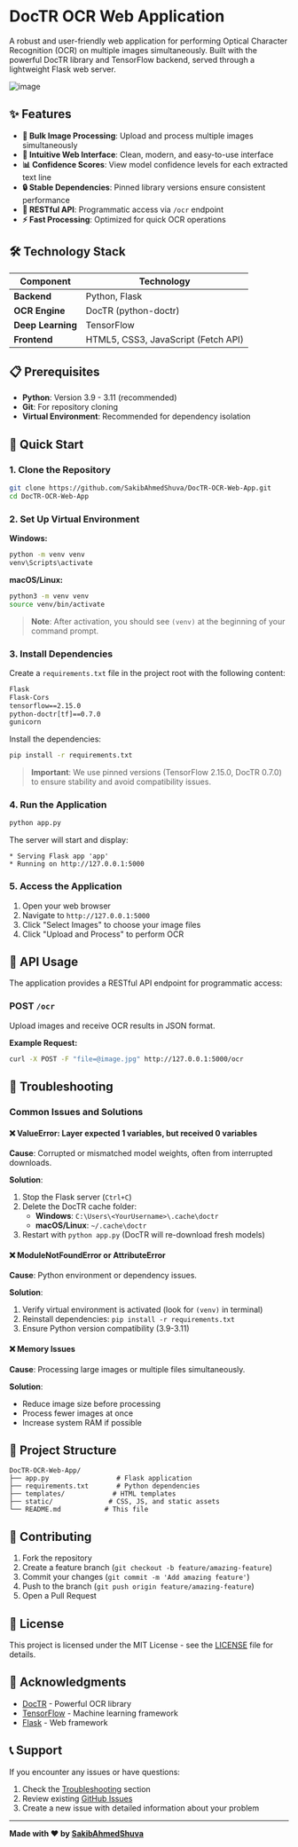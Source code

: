 # DocTR OCR Web Application

A robust and user-friendly web application for performing Optical Character Recognition (OCR) on multiple images simultaneously. Built with the powerful DocTR library and TensorFlow backend, served through a lightweight Flask web server.

![image](https://github.com/user-attachments/assets/6c5c54b3-1530-42b7-8584-094503570c0d)

## ✨ Features

- **🔄 Bulk Image Processing**: Upload and process multiple images simultaneously
- **🎨 Intuitive Web Interface**: Clean, modern, and easy-to-use interface
- **📊 Confidence Scores**: View model confidence levels for each extracted text line
- **🔒 Stable Dependencies**: Pinned library versions ensure consistent performance
- **🚀 RESTful API**: Programmatic access via `/ocr` endpoint
- **⚡ Fast Processing**: Optimized for quick OCR operations

## 🛠️ Technology Stack

| Component | Technology |
|-----------|------------|
| **Backend** | Python, Flask |
| **OCR Engine** | DocTR (python-doctr) |
| **Deep Learning** | TensorFlow |
| **Frontend** | HTML5, CSS3, JavaScript (Fetch API) |

## 📋 Prerequisites

- **Python**: Version 3.9 - 3.11 (recommended)
- **Git**: For repository cloning
- **Virtual Environment**: Recommended for dependency isolation

## 🚀 Quick Start

### 1. Clone the Repository

```bash
git clone https://github.com/SakibAhmedShuva/DocTR-OCR-Web-App.git
cd DocTR-OCR-Web-App
```

### 2. Set Up Virtual Environment

**Windows:**
```bash
python -m venv venv
venv\Scripts\activate
```

**macOS/Linux:**
```bash
python3 -m venv venv
source venv/bin/activate
```

> **Note**: After activation, you should see `(venv)` at the beginning of your command prompt.

### 3. Install Dependencies

Create a `requirements.txt` file in the project root with the following content:

```txt
Flask
Flask-Cors
tensorflow==2.15.0
python-doctr[tf]==0.7.0
gunicorn
```

Install the dependencies:

```bash
pip install -r requirements.txt
```

> **Important**: We use pinned versions (TensorFlow 2.15.0, DocTR 0.7.0) to ensure stability and avoid compatibility issues.

### 4. Run the Application

```bash
python app.py
```

The server will start and display:
```
* Serving Flask app 'app'
* Running on http://127.0.0.1:5000
```

### 5. Access the Application

1. Open your web browser
2. Navigate to `http://127.0.0.1:5000`
3. Click "Select Images" to choose your image files
4. Click "Upload and Process" to perform OCR

## 🔧 API Usage

The application provides a RESTful API endpoint for programmatic access:

### POST `/ocr`

Upload images and receive OCR results in JSON format.

**Example Request:**
```bash
curl -X POST -F "file=@image.jpg" http://127.0.0.1:5000/ocr
```

## 🐛 Troubleshooting

### Common Issues and Solutions

#### ❌ ValueError: Layer expected 1 variables, but received 0 variables

**Cause**: Corrupted or mismatched model weights, often from interrupted downloads.

**Solution**:
1. Stop the Flask server (`Ctrl+C`)
2. Delete the DocTR cache folder:
   - **Windows**: `C:\Users\<YourUsername>\.cache\doctr`
   - **macOS/Linux**: `~/.cache\doctr`
3. Restart with `python app.py` (DocTR will re-download fresh models)

#### ❌ ModuleNotFoundError or AttributeError

**Cause**: Python environment or dependency issues.

**Solution**:
1. Verify virtual environment is activated (look for `(venv)` in terminal)
2. Reinstall dependencies: `pip install -r requirements.txt`
3. Ensure Python version compatibility (3.9-3.11)

#### ❌ Memory Issues

**Cause**: Processing large images or multiple files simultaneously.

**Solution**:
- Reduce image size before processing
- Process fewer images at once
- Increase system RAM if possible

## 📁 Project Structure

```
DocTR-OCR-Web-App/
├── app.py                 # Flask application
├── requirements.txt       # Python dependencies
├── templates/            # HTML templates
├── static/              # CSS, JS, and static assets
└── README.md           # This file
```

## 🤝 Contributing

1. Fork the repository
2. Create a feature branch (`git checkout -b feature/amazing-feature`)
3. Commit your changes (`git commit -m 'Add amazing feature'`)
4. Push to the branch (`git push origin feature/amazing-feature`)
5. Open a Pull Request

## 📄 License

This project is licensed under the MIT License - see the [LICENSE](LICENSE) file for details.

## 🙏 Acknowledgments

- [DocTR](https://github.com/mindee/doctr) - Powerful OCR library
- [TensorFlow](https://tensorflow.org/) - Machine learning framework
- [Flask](https://flask.palletsprojects.com/) - Web framework

## 📞 Support

If you encounter any issues or have questions:

1. Check the [Troubleshooting](#-troubleshooting) section
2. Review existing [GitHub Issues](https://github.com/SakibAhmedShuva/DocTR-OCR-Web-App/issues)
3. Create a new issue with detailed information about your problem

---

**Made with ❤️ by [SakibAhmedShuva](https://github.com/SakibAhmedShuva)**
